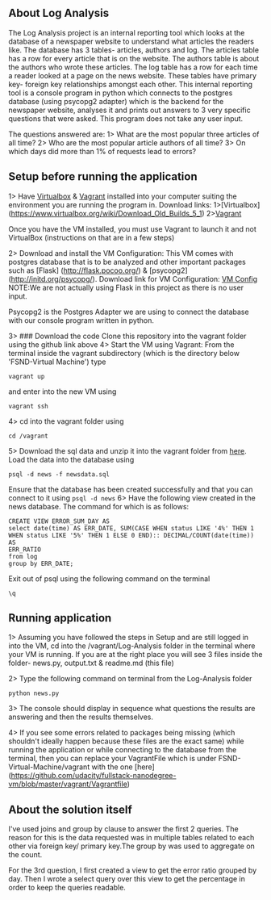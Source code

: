 ## About Log Analysis
The Log Analysis project is an internal reporting tool which looks at the
database of a newspaper website to understand what articles the readers like.
The database has 3 tables- articles, authors and log. The articles table has a
row for every article that is on the website. The authors table is about the
authors who wrote these articles. The log table has a row for each time a
reader looked at a page on the news website. These tables have primary key-
foreign key relationships amongst each other. This internal reporting tool is
a console program in python
which connects to the postgres database (using psycopg2 adapter)
which is the backend for the newspaper website, analyses it and prints out
answers to 3 very specific questions that were asked. This program does not
take any user input.

The questions answered are:
1> What are the most popular three articles of all time?
2> Who are the most popular article authors of all time?
3> On which days did more than 1% of requests lead to errors?


## Setup before running the application
1> Have [Virtualbox](https://www.virtualbox.org/wiki/VirtualBox) & [Vagrant](https://www.vagrantup.com/intro/index.html)
installed into your computer suiting the environment you are running the
program in. Download links:
1>[Virtualbox] (https://www.virtualbox.org/wiki/Download_Old_Builds_5_1)
2>[Vagrant](https://www.vagrantup.com/downloads.html)

Once you have the VM installed, you must use Vagrant to launch it and not
VirtualBox (instructions on that are in a few steps)

2> Download and install the VM Configuration:
This VM comes with postgres database that is to be analyzed
and other important packages
such as [Flask] (http://flask.pocoo.org/)
& [psycopg2] (http://initd.org/psycopg/). Download link for VM Configuration:
[VM Config](https://s3.amazonaws.com/video.udacity-data.com/topher/2018/April/5acfbfa3_fsnd-virtual-machine/fsnd-virtual-machine.zip)
NOTE:We are not actually using Flask in this project as there is no user input.

Psycopg2 is the Postgres Adapter we are using to connect the database with our
console program written in python.

3> ### Download the code
Clone this repository into the vagrant folder using the github link above
4> Start the VM using Vagrant:
From the terminal inside the vagrant subdirectory (which is the directory below
 'FSND-Virtual Machine') type
```
vagrant up
```
and enter into the new VM using
```
vagrant ssh
```
4> cd into the vagrant folder using
```
cd /vagrant
```

5> Download the sql data and unzip it into the vagrant folder from [here](https://d17h27t6h515a5.cloudfront.net/topher/2016/August/57b5f748_newsdata/newsdata.zip).
Load the data into the database using
```
psql -d news -f newsdata.sql
```

Ensure that the database has been created successfully and that you can connect
to it using ```psql -d news```
6> Have the following view created in the news database. The command for which is
as follows:
```
CREATE VIEW ERROR_SUM_DAY AS
select date(time) AS ERR_DATE, SUM(CASE WHEN status LIKE '4%' THEN 1
WHEN status LIKE '5%' THEN 1 ELSE 0 END):: DECIMAL/COUNT(date(time)) AS
ERR_RATIO
from log
group by ERR_DATE;
```
Exit out of psql using the following command on the terminal
```
\q
```

## Running application
1> Assuming you have followed the steps in Setup and are still logged in into
the VM,
cd into the /vagrant/Log-Analysis folder in the terminal where your VM is
running. If you are at the right place you will see 3 files inside the folder-
news.py, output.txt & readme.md (this file)

2> Type the following command on terminal from the Log-Analysis folder

```
python news.py
```
3> The console should display in sequence what questions the
results are answering and then the results themselves.

4> If you see some errors related to packages being missing (which shouldn't ideally happen
because these files are the exact same)
while running the application or while connecting to the database
from the terminal, then you can replace  your VagrantFile which is under FSND-Virtual-Machine/vagrant with the one [here]
(https://github.com/udacity/fullstack-nanodegree-vm/blob/master/vagrant/Vagrantfile)


## About the solution itself

I've used joins and group by clause to answer the first 2 queries. The reason
for this is the data requested was in multiple tables related to each other
via foreign key/ primary key.The group by was used to aggregate on the count.

For the 3rd question, I first created a view to get the error ratio grouped
by day. Then I wrote a select query over this view to get the percentage in
order to keep the queries readable.
